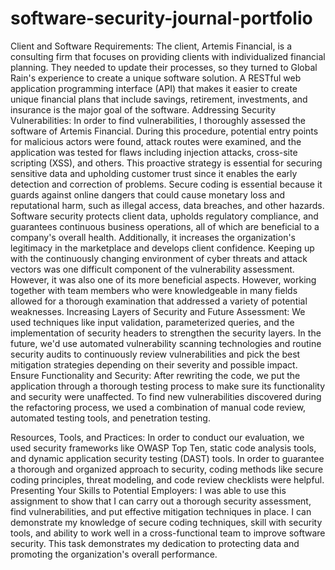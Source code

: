 # software-security-journal-portfolio
Client and Software Requirements: The client, Artemis Financial, is a consulting firm that focuses on providing clients with individualized financial planning. They needed to update their processes, so they turned to Global Rain's experience to create a unique software solution. A RESTful web application programming interface (API) that makes it easier to create unique financial plans that include savings, retirement, investments, and insurance is the major goal of the software.
Addressing Security Vulnerabilities: In order to find vulnerabilities, I thoroughly assessed the software of Artemis Financial. During this procedure, potential entry points for malicious actors were found, attack routes were examined, and the application was tested for flaws including injection attacks, cross-site scripting (XSS), and others. This proactive strategy is essential for securing sensitive data and upholding customer trust since it enables the early detection and correction of problems.
Secure coding is essential because it guards against online dangers that could cause monetary loss and reputational harm, such as illegal access, data breaches, and other hazards. Software security protects client data, upholds regulatory compliance, and guarantees continuous business operations, all of which are beneficial to a company's overall health. Additionally, it increases the organization's legitimacy in the marketplace and develops client confidence.
Keeping up with the continuously changing environment of cyber threats and attack vectors was one difficult component of the vulnerability assessment. However, it was also one of its more beneficial aspects. However, working together with team members who were knowledgeable in many fields allowed for a thorough examination that addressed a variety of potential weaknesses.
Increasing Layers of Security and Future Assessment:
We used techniques like input validation, parameterized queries, and the implementation of security headers to strengthen the security layers. In the future, we'd use automated vulnerability scanning technologies and routine security audits to continuously review vulnerabilities and pick the best mitigation strategies depending on their severity and possible impact.
Ensure Functionality and Security: After rewriting the code, we put the application through a thorough testing process to make sure its functionality and security were unaffected. To find new vulnerabilities discovered during the refactoring process, we used a combination of manual code review, automated testing tools, and penetration testing.

Resources, Tools, and Practices: In order to conduct our evaluation, we used security frameworks like OWASP Top Ten, static code analysis tools, and dynamic application security testing (DAST) tools. In order to guarantee a thorough and organized approach to security, coding methods like secure coding principles, threat modeling, and code review checklists were helpful.
Presenting Your Skills to Potential Employers:
I was able to use this assignment to show that I can carry out a thorough security assessment, find vulnerabilities, and put effective mitigation techniques in place. I can demonstrate my knowledge of secure coding techniques, skill with security tools, and ability to work well in a cross-functional team to improve software security. This task demonstrates my dedication to protecting data and promoting the organization's overall performance.
